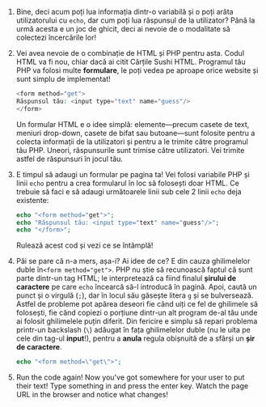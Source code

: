 1. Bine, deci acum poți lua informația dintr-o variabilă și o poți arăta utilizatorului cu `echo`, dar cum poți lua răspunsul de la utilizator? Până la urmă acesta e un joc de ghicit, deci ai nevoie de o modalitate să colectezi încercările lor!

2. Vei avea nevoie de o combinație de HTML și PHP pentru asta. Codul HTML va fi nou, chiar dacă ai citit Cărțile Sushi HTML. Programul tău PHP va folosi multe **formulare**, le poți vedea pe aproape orice website și sunt simplu de implementat!

   ```php
   <form method="get">
   Răspunsul tău: <input type="text" name="guess"/>
   </form>
   ```

   Un formular HTML e o idee simplă: elemente—precum casete de text, meniuri drop-down, casete de bifat sau butoane—sunt folosite pentru a colecta informații de la utilizatori și pentru a le trimite către programul tău PHP. Uneori, răspunsurile sunt trimise către utilizatori. Vei trimite astfel de răspunsuri în jocul tău.

3. E timpul să adaugi un formular pe pagina ta! Vei folosi variabile PHP și linii `echo` pentru a crea formularul în loc să folosești doar HTML. Ce trebuie să faci e să adaugi următoarele linii sub cele 2 linii `echo` deja existente:

   ```php
   echo "<form method="get">";
   echo "Răspunsul tău: <input type="text" name="guess"/>";
   echo "</form>";
   ```

   Rulează acest cod și vezi ce se întâmplă!

4. Păi se pare că n-a mers, așa-i? Ai idee de ce? E din cauza ghilimelelor duble în`<form method="get">`. PHP nu știe să recunoască faptul că sunt parte dintr-un tag HTML; le interpretează ca fiind finalul **șirului de caractere** pe care `echo` încearcă să-l introducă în pagină. Apoi, caută un punct și o virgulă \(`;`\), dar în locul său găsește litera `g` și se bulversează. Astfel de probleme pot apărea deseori fie când uiți ce fel de ghilimele să folosești, fie când copiezi o porțiune dintr-un alt program de-al tău unde ai folosit ghilimelele puțin diferit. Din fericire e simplu să repari problema printr-un backslash \(`\`\) adăugat în fața ghilimelelor duble \(nu le uita pe cele din tag-ul **input**!\), pentru a **anula** regula obișnuită de a sfârși un **șir de caractere**.

   ```php
   echo "<form method=\"get\">";
   ```

5. Run the code again! Now you've got somewhere for your user to put their text! Type something in and press the enter key. Watch the page URL in the browser and notice what changes!




